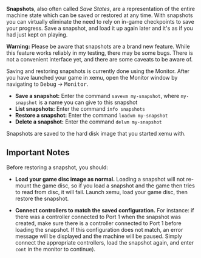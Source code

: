 **Snapshots**, also often called *Save States*, are a representation of the entire machine state which can be saved or restored at any time. With snapshots you can virtually eliminate the need to rely on in-game checkpoints to save your progress. Save a snapshot, and load it up again later and it's as if you had just kept on playing.

**Warning:** Please be aware that snapshots are a brand new feature. While this feature works reliably in my testing, there may be some bugs. There is not a convenient interface yet, and there are some caveats to be aware of.

Saving and restoring snapshots is currently done using the Monitor. After you have launched your game in xemu, open the Monitor window by navigating to <kbd>Debug</kbd> &rarr; <kbd>Monitor</kbd>.

* **Save a snapshot:**  Enter the command `savevm my-snapshot`, where `my-snapshot` is a name you can give to this snapshot
* **List snapshots:** Enter the command `info snapshots`
* **Restore a snapshot:** Enter the command `loadvm my-snapshot`
* **Delete a snapshot:** Enter the command `delvm my-snapshot`

Snapshots are saved to the hard disk image that you started xemu with.

Important Notes
---------------
Before restoring a snapshot, you should:

* **Load your game disc image as normal.** Loading a snapshot will not re-mount the game disc, so if you load a snapshot and the game then tries to read from disc, it will fail. Launch xemu, load your game disc, then restore the snapshot.

* **Connect controllers to match the saved configuration.** For instance: if there was a controller connected to Port 1 when the snapshot was created, make sure there is a controller connected to Port 1 before loading the snapshot. If this configuration does not match, an error message will be displayed and the machine will be paused. Simply connect the appropriate controllers, load the snapshot again, and enter `cont` in the monitor to continue).
